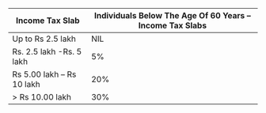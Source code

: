 | Income Tax Slab           	| Individuals Below The Age Of 60 Years – Income Tax Slabs 	|
|---------------------------	|----------------------------------------------------------	|
| Up to Rs 2.5 lakh         	| NIL                                                      	|
| Rs. 2.5 lakh -Rs. 5 lakh  	| 5%                                                       	|
| Rs 5.00 lakh – Rs 10 lakh 	| 20%                                                      	|
| > Rs 10.00 lakh           	| 30%                                                      	|
